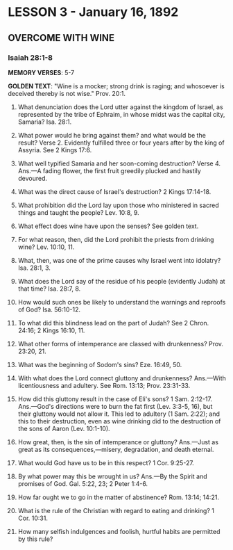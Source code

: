 # LESSON 3 - January 16, 1892
## OVERCOME WITH WINE
### Isaiah 28:1-8

**MEMORY VERSES**: 5-7

**GOLDEN TEXT**: "Wine is a mocker; strong drink is raging; and whosoever is deceived thereby is not wise." Prov. 20:1.

1. What denunciation does the Lord utter against the kingdom of Israel, as represented by the tribe of Ephraim, in whose midst was the capital city, Samaria? Isa. 28:1.

2. What power would he bring against them? and what would be the result? Verse 2. Evidently fulfilled three or four years after by the king of Assyria. See 2 Kings 17:6.

3. What well typified Samaria and her soon-coming destruction? Verse 4. Ans.—A fading flower, the first fruit greedily plucked and hastily devoured.

4. What was the direct cause of Israel's destruction? 2 Kings 17:14-18.

5. What prohibition did the Lord lay upon those who ministered in sacred things and taught the people? Lev. 10:8, 9.

6. What effect does wine have upon the senses? See golden text.

7. For what reason, then, did the Lord prohibit the priests from drinking wine? Lev. 10:10, 11.

8. What, then, was one of the prime causes why Israel went into idolatry? Isa. 28:1, 3.

9. What does the Lord say of the residue of his people (evidently Judah) at that time? Isa. 28:7, 8.

10. How would such ones be likely to understand the warnings and reproofs of God? Isa. 56:10-12.

11. To what did this blindness lead on the part of Judah? See 2 Chron. 24:16; 2 Kings 16:10, 11.

12. What other forms of intemperance are classed with drunkenness? Prov. 23:20, 21.

13. What was the beginning of Sodom's sins? Eze. 16:49, 50.

14. With what does the Lord connect gluttony and drunkenness? Ans.—With licentiousness and adultery. See Rom. 13:13; Prov. 23:31-33.

15. How did this gluttony result in the case of Eli's sons? 1 Sam. 2:12-17. Ans.—God's directions were to burn the fat first (Lev. 3:3-5, 16), but their gluttony would not allow it. This led to adultery (1 Sam. 2:22); and this to their destruction, even as wine drinking did to the destruction of the sons of Aaron (Lev. 10:1-10).

16. How great, then, is the sin of intemperance or gluttony? Ans.—Just as great as its consequences,—misery, degradation, and death eternal.

17. What would God have us to be in this respect? 1 Cor. 9:25-27.

18. By what power may this be wrought in us? Ans.—By the Spirit and promises of God. Gal. 5:22, 23; 2 Peter 1:4-6.

19. How far ought we to go in the matter of abstinence? Rom. 13:14; 14:21.

20. What is the rule of the Christian with regard to eating and drinking? 1 Cor. 10:31.

21. How many selfish indulgences and foolish, hurtful habits are permitted by this rule?